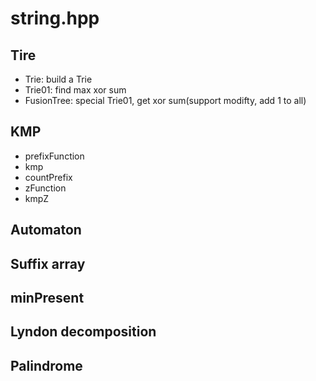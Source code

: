 # string.hpp

## Tire

- Trie: build a Trie
- Trie01: find max xor sum
- FusionTree: special Trie01, get xor sum(support modifty, add 1 to all) 

## KMP

- prefixFunction
- kmp
- countPrefix
- zFunction
- kmpZ

## Automaton

## Suffix array

## minPresent

## Lyndon decomposition

## Palindrome
